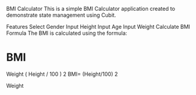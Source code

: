 BMI Calculator
This is a simple BMI Calculator application created to demonstrate state management using Cubit.

Features
Select Gender
Input Height
Input Age
Input Weight
Calculate BMI
Formula
The BMI is calculated using the formula:

BMI
=
Weight
(
Height
/
100
)
2
BMI= 
(Height/100) 
2
 
Weight
​

